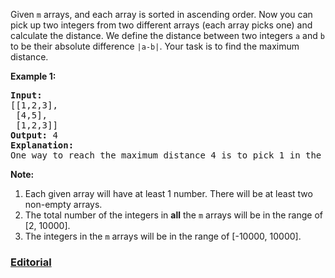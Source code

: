 Given `m` arrays, and each array is sorted in ascending order. Now you can pick up two integers from two different arrays (each array picks one) and calculate the distance. We define the distance between two integers `a` and `b` to be their absolute difference `|a-b|`. Your task is to find the maximum distance.

**Example 1:**
<pre>
<b>Input:</b>
[[1,2,3],
 [4,5],
 [1,2,3]]
<b>Output:</b> 4
<b>Explanation:</b>
One way to reach the maximum distance 4 is to pick 1 in the first or third array and pick 5 in the second array.
</pre>

**Note:**

 1. Each given array will have at least 1 number. There will be at least two non-empty arrays.
 2. The total number of the integers in **all** the `m` arrays will be in the range of [2, 10000].
 3. The integers in the `m` arrays will be in the range of [-10000, 10000].

### [Editorial](https://leetcode.com/articles/maximum-distance-in-array/)
